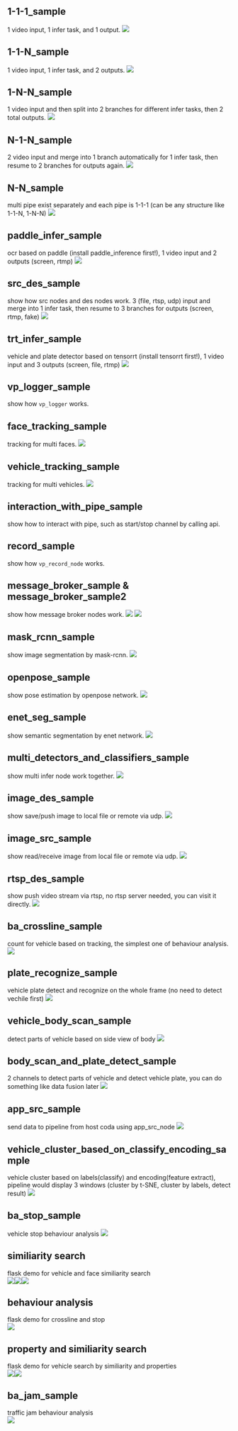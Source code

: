 
## 1-1-1_sample ##
1 video input, 1 infer task, and 1 output.
![](../doc/p10.png)

## 1-1-N_sample ##
1 video input, 1 infer task, and 2 outputs.
![](../doc/p11.png)


## 1-N-N_sample ##
1 video input and then split into 2 branches for different infer tasks, then 2 total outputs.
![](../doc/p12.png)


## N-1-N_sample ##
2 video input and merge into 1 branch automatically for 1 infer task, then resume to 2 branches for outputs again.
![](../doc/p13.png)


## N-N_sample ##
multi pipe exist separately and each pipe is 1-1-1 (can be any structure like 1-1-N, 1-N-N)
![](../doc/p14.png)


## paddle_infer_sample ##
ocr based on paddle (install paddle_inference first!), 1 video input and 2 outputs (screen, rtmp)
![](../doc/p15.png)


## src_des_sample ##
show how src nodes and des nodes work.
3 (file, rtsp, udp) input and merge into 1 infer task, then resume to 3 branches for outputs (screen, rtmp, fake)
![](../doc/p16.png)


## trt_infer_sample ##
vehicle and plate detector based on tensorrt (install tensorrt first!), 1 video input and 3 outputs (screen, file, rtmp)
![](../doc/p17.png)


## vp_logger_sample ##
show how `vp_logger` works.

## face_tracking_sample ##
tracking for multi faces.
![](../doc/p18.png)

## vehicle_tracking_sample ##
tracking for multi vehicles.
![](../doc/p22.png)

## interaction_with_pipe_sample ##
show how to interact with pipe, such as start/stop channel by calling api.

## record_sample ##
show how `vp_record_node` works.

## message_broker_sample & message_broker_sample2 ##
show how message broker nodes work.
![](../doc/p20.png)
![](../doc/p21.png)

## mask_rcnn_sample ##
show image segmentation by mask-rcnn.
![](../doc/p30.png)

## openpose_sample ##
show pose estimation by openpose network.
![](../doc/p31.png)

## enet_seg_sample ##
show semantic segmentation by enet network.
![](../doc/p32.png)

## multi_detectors_and_classifiers_sample ##
show multi infer node work together.
![](../doc/p33.png)

## image_des_sample ##
show save/push image to local file or remote via udp.
![](../doc/p34.png)

## image_src_sample ##
show read/receive image from local file or remote via udp.
![](../doc/p35.png)

## rtsp_des_sample ##
show push video stream via rtsp, no rtsp server needed, you can visit it directly.
![](../doc/p36.png)

## ba_crossline_sample ##
count for vehicle based on tracking, the simplest one of behaviour analysis.
![](../doc/p37.png)

## plate_recognize_sample ##
vehicle plate detect and recognize on the whole frame (no need to detect vechile first)
![](../doc/p38.png)

## vehicle_body_scan_sample ##
detect parts of vehicle based on side view of body
![](../doc/p40.png)

## body_scan_and_plate_detect_sample ##
2 channels to detect parts of vehicle and detect vehicle plate, you can do something like data fusion later
![](../doc/p39.png)

## app_src_sample ##
send data to pipeline from host coda using app_src_node
![](../doc/p41.png)

## vehicle_cluster_based_on_classify_encoding_sample ##
vehicle cluster based on labels(classify) and encoding(feature extract), pipeline would display 3 windows (cluster by t-SNE, cluster by labels, detect result)
![](../doc/p42.png)

## ba_stop_sample ##
vehicle stop behaviour analysis
![](../doc/p49.png)

## similiarity search ##
flask demo for vehicle and face similiarity search <br/>
![](../doc/p44.png)![](../doc/p43.png)![](../doc/p45.png)

## behaviour analysis ##
flask demo for crossline and stop<br/>
![](../doc/p48.png)

## property and similiarity search ##
flask demo for vehicle search by similiarity and properties<br/>
![](../doc/p46.png)![](../doc/p47.png)

## ba_jam_sample ##
traffic jam behaviour analysis<br/>
![](../doc/p50.png)